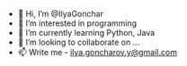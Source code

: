 - 👋 Hi, I’m @IlyaGonchar
- 👀 I’m interested in programming
- 🌱 I’m currently learning Python, Java
- 💞️ I’m looking to collaborate on ...
- 📫 Write me - ilya.goncharov.y@gmail.com

<!---
IlyaGonchar/IlyaGonchar is a ✨ special ✨ repository because its `README.md` (this file) appears on your GitHub profile.
You can click the Preview link to take a look at your changes.
--->
